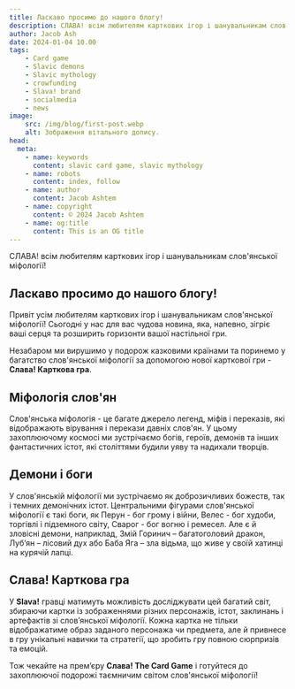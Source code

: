 ```yaml
---
title: Ласкаво просимо до нашого блогу!
description: СЛАВА! всім любителям карткових ігор і шанувальникам слов'янської міфології!
author: Jacob Ash
date: 2024-01-04 10.00
tags:
    - Card game
    - Slavic demons
    - Slavic mythology
    - crowfunding
    - Slava! brand
    - socialmedia
    - news
image:
    src: /img/blog/first-post.webp
    alt: Зображення вітального допису.
head:
  meta:
    - name: keywords
      content: slavic card game, slavic mythology
    - name: robots
      content: index, follow
    - name: author
      content: Jacob Ashtem
    - name: copyright
      content: © 2024 Jacob Ashtem
    - name: og:title
      content: This is an OG title
---
```

СЛАВА! всім любителям карткових ігор і шанувальникам слов'янської міфології!
<!--more-->
## Ласкаво просимо до нашого блогу!

Привіт усім любителям карткових ігор і шанувальникам слов'янської міфології! Сьогодні у нас для вас чудова новина, яка, напевно, зігріє ваші серця та розширить горизонти вашої настільної гри.

Незабаром ми вирушимо у подорож казковими країнами та поринемо у багатство слов'янської міфології за допомогою нової карткової гри - **Слава! Карткова гра**.

## Міфологія слов'ян

Слов'янська міфологія - це багате джерело легенд, міфів і переказів, які відображають вірування і перекази давніх слов'ян. У цьому захоплюючому космосі ми зустрічаємо богів, героїв, демонів та інших фантастичних істот, які століттями будили уяву та надихали творців.

## Демони і боги

У слов'янській міфології ми зустрічаємо як доброзичливих божеств, так і темних демонічних істот. Центральними фігурами слов'янської міфології є такі боги, як Перун - бог грому і війни, Велес - бог худоби, торгівлі і підземного світу, Сварог - бог вогню і ремесел. Але є й зловісні демони, наприклад, Змій Горинич – багатоголовий дракон, Луб’ян – лісовий дух або Баба Яга – зла відьма, що живе у своїй хатинці на курячій лапці.

## Слава! Карткова гра

У **Slava!** гравці матимуть можливість досліджувати цей багатий світ, збираючи картки із зображеннями різних персонажів, істот, заклинань і артефактів зі слов’янської міфології. Кожна картка не тільки відображатиме образ заданого персонажа чи предмета, але й привнесе в гру унікальні навички та стратегії, що зробить гру повною сюрпризів та емоцій.

Тож чекайте на прем’єру **Слава! The Card Game** і готуйтеся до захоплюючої подорожі таємничим світом слов'янської міфології!


